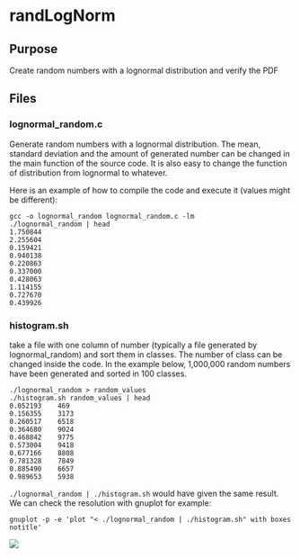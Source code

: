 # randLogNorm

## Purpose

Create random numbers with a lognormal distribution and verify the PDF

## Files

### lognormal_random.c

Generate random numbers with a lognormal distribution. The mean, standard deviation and the amount of generated number can be changed in the main function of the source code. It is also easy to change the function of distribution from lognormal to whatever.

Here is an example of how to compile the code and execute it (values might be different):

    gcc -o lognormal_random lognormal_random.c -lm
    ./lognormal_random | head
    1.750844
    2.255604
    0.159421
    0.940138
    0.220863
    0.337000
    0.428063
    1.114155
    0.727670
    0.439926

### histogram.sh

take a file with one column of number (typically a file generated by lognormal_random) and sort them in classes. The number of class can be changed inside the code. In the example below, 1,000,000 random numbers have been generated and sorted in 100 classes.

    ./lognormal_random > random_values
    ./histogram.sh random_values | head
    0.052193	469
    0.156355	3173
    0.260517	6518
    0.364680	9024
    0.468842	9775
    0.573004	9418
    0.677166	8808
    0.781328	7849
    0.885490	6657
    0.989653	5938

`./lognormal_random | ./histogram.sh` would have given the same result. We can check the resolution with gnuplot for example:

```
gnuplot -p -e 'plot "< ./lognormal_random | ./histogram.sh" with boxes notitle'
```

![](https://github.com/denrou/randLogNorm/result_gnuplot.png)
